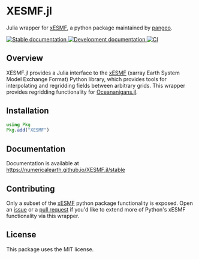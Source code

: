 # XESMF.jl

Julia wrapper for [xESMF](https://github.com/pangeo-data/xESMF), a python package maintained by [pangeo](https://pangeo.io/).

<a href="https://numericalearth.github.io/XESMF.jl/stable">
  <img alt="Stable documentation" src="https://img.shields.io/badge/documentation-stable%20release-blue">
</a>

<a href="https://numericalearth.github.io/XESMF.jl/dev">
  <img alt="Development documentation" src="https://img.shields.io/badge/documentation-in%20development-orange">
</a>

<a href="https://github.com/NumericalEarth/XESMF.jl/actions">
  <img alt="CI" src="https://github.com/NumericalEarth/XESMF.jl/actions/workflows/CI.yml/badge.svg">
</a>

## Overview

XESMF.jl provides a Julia interface to the [xESMF](https://github.com/pangeo-data/xESMF) (xarray Earth System Model Exchange Format) Python library, which provides tools for interpolating and regridding fields between arbitrary grids.
This wrapper provides regridding functionality for [Oceananigans.jl](https://github.com/CliMA/Oceananigans.jl).

## Installation

```julia
using Pkg
Pkg.add("XESMF")
```

## Documentation

Documentation is available at https://numericalearth.github.io/XESMF.jl/stable

## Contributing

Only a subset of the [xESMF](https://github.com/pangeo-data/xESMF) python package functionality is exposed.
Open an [issue](https://github.com/NumericalEarth/XESMF.jl/issues/new) or a [pull request](https://github.com/NumericalEarth/XESMF.jl/pulls) if you'd like to extend more of Python's xESMF functionality via this wrapper.

## License

This package uses the MIT license.
